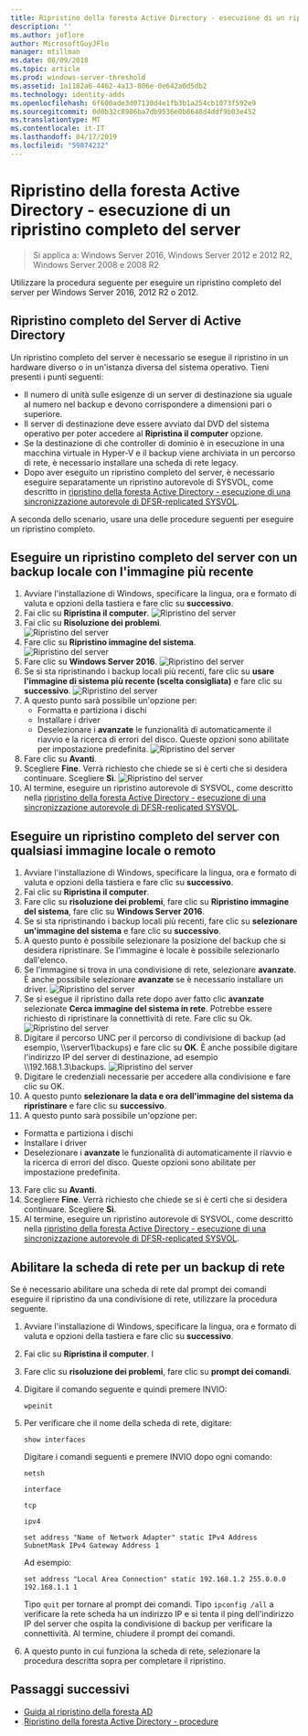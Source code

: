```yaml
---
title: Ripristino della foresta Active Directory - esecuzione di un ripristino completo del server
description: ''
ms.author: joflore
author: MicrosoftGuyJFlo
manager: mtillman
ms.date: 08/09/2018
ms.topic: article
ms.prod: windows-server-threshold
ms.assetid: 1a1182a6-4462-4a13-806e-0e642a0d5db2
ms.technology: identity-adds
ms.openlocfilehash: 6f600ade3d07130d4e1fb3b1a254cb1073f592e9
ms.sourcegitcommit: 0d0b32c8986ba7db9536e0b8648d4ddf9b03e452
ms.translationtype: MT
ms.contentlocale: it-IT
ms.lasthandoff: 04/17/2019
ms.locfileid: "59874232"
---
```

# <a name="ad-forest-recovery---performing-a-full-server-recovery"></a>Ripristino della foresta Active Directory - esecuzione di un ripristino completo del server 

>Si applica a: Windows Server 2016, Windows Server 2012 e 2012 R2, Windows Server 2008 e 2008 R2

Utilizzare la procedura seguente per eseguire un ripristino completo del server per Windows Server 2016, 2012 R2 o 2012. 

## <a name="active-directory-full-server-recovery"></a>Ripristino completo del Server di Active Directory

Un ripristino completo del server è necessario se esegue il ripristino in un hardware diverso o in un'istanza diversa del sistema operativo. Tieni presenti i punti seguenti:

- Il numero di unità sulle esigenze di un server di destinazione sia uguale al numero nel backup e devono corrispondere a dimensioni pari o superiore.
- Il server di destinazione deve essere avviato dal DVD del sistema operativo per poter accedere al **Ripristina il computer** opzione. 
- Se la destinazione di che controller di dominio è in esecuzione in una macchina virtuale in Hyper-V e il backup viene archiviata in un percorso di rete, è necessario installare una scheda di rete legacy. 
- Dopo aver eseguito un ripristino completo del server, è necessario eseguire separatamente un ripristino autorevole di SYSVOL, come descritto in [ripristino della foresta Active Directory - esecuzione di una sincronizzazione autorevole di DFSR-replicated SYSVOL](AD-Forest-Recovery-Authoritative-Recovery-SYSVOL.md).

A seconda dello scenario, usare una delle procedure seguenti per eseguire un ripristino completo. 
  
## <a name="perform-a-full-server-restore-with-a-local-backup-with-the-latest-image"></a>Eseguire un ripristino completo del server con un backup locale con l'immagine più recente
  
1. Avviare l'installazione di Windows, specificare la lingua, ora e formato di valuta e opzioni della tastiera e fare clic su **successivo**. 
2. Fai clic su **Ripristina il computer**.
   ![Ripristino del server](media/AD-Forest-Recovery-Perform-a-Full-Recovery/restore1.png)
3. Fai clic su **Risoluzione dei problemi**.</br>
   ![Ripristino del server](media/AD-Forest-Recovery-Perform-a-Full-Recovery/restore2.png)
4. Fare clic su **Ripristino immagine del sistema**.</br>
   ![Ripristino del server](media/AD-Forest-Recovery-Perform-a-Full-Recovery/restore3.png)
5. Fare clic su **Windows Server 2016**. 
   ![Ripristino del server](media/AD-Forest-Recovery-Perform-a-Full-Recovery/restore4.png)
6. Se si sta ripristinando i backup locali più recenti, fare clic su **usare l'immagine di sistema più recente (scelta consigliata)** e fare clic su **successivo**.
   ![Ripristino del server](media/AD-Forest-Recovery-Perform-a-Full-Recovery/restore5.png)
7. A questo punto sarà possibile un'opzione per:
   -  Formatta e partiziona i dischi
   -  Installare i driver
   -  Deselezionare i **avanzate** le funzionalità di automaticamente il riavvio e la ricerca di errori del disco. Queste opzioni sono abilitate per impostazione predefinita.
   ![Ripristino del server](media/AD-Forest-Recovery-Perform-a-Full-Recovery/restore6.png)
8. Fare clic su **Avanti**.
9. Scegliere **Fine**. Verrà richiesto che chiede se si è certi che si desidera continuare. Scegliere **Sì**. 
   ![Ripristino del server](media/AD-Forest-Recovery-Perform-a-Full-Recovery/restore11.png) 
10. Al termine, eseguire un ripristino autorevole di SYSVOL, come descritto nella [ripristino della foresta Active Directory - esecuzione di una sincronizzazione autorevole di DFSR-replicated SYSVOL](AD-Forest-Recovery-Authoritative-Recovery-SYSVOL.md).

## <a name="perform-a-full-server-restore-with-any-image-local-or-remote"></a>Eseguire un ripristino completo del server con qualsiasi immagine locale o remoto

1. Avviare l'installazione di Windows, specificare la lingua, ora e formato di valuta e opzioni della tastiera e fare clic su **successivo**. 
2. Fai clic su **Ripristina il computer**.</br>
3. Fare clic su **risoluzione dei problemi**, fare clic su **Ripristino immagine del sistema**, fare clic su **Windows Server 2016**. 
4. Se si sta ripristinando i backup locali più recenti, fare clic su **selezionare un'immagine del sistema** e fare clic su **successivo**.
5. A questo punto è possibile selezionare la posizione del backup che si desidera ripristinare. Se l'immagine è locale è possibile selezionarlo dall'elenco. 
6. Se l'immagine si trova in una condivisione di rete, selezionare **avanzate**. È anche possibile selezionare **avanzate** se è necessario installare un driver.
   ![Ripristino del server](media/AD-Forest-Recovery-Perform-a-Full-Recovery/restore7.png)
7. Se si esegue il ripristino dalla rete dopo aver fatto clic **avanzate** selezionate **Cerca immagine del sistema in rete**. Potrebbe essere richiesto di ripristinare la connettività di rete. Fare clic su Ok. </br>
   ![Ripristino del server](media/AD-Forest-Recovery-Perform-a-Full-Recovery/restore8.png)
8. Digitare il percorso UNC per il percorso di condivisione di backup (ad esempio, \\\server1\backups) e fare clic su **OK**. È anche possibile digitare l'indirizzo IP del server di destinazione, ad esempio \\\192.168.1.3\backups. 
   ![Ripristino del server](media/AD-Forest-Recovery-Perform-a-Full-Recovery/restore9.png)
10. Digitare le credenziali necessarie per accedere alla condivisione e fare clic su OK. 
11. A questo punto **selezionare la data e ora dell'immagine del sistema da ripristinare** e fare clic su **successivo**.
12. A questo punto sarà possibile un'opzione per:
   - Formatta e partiziona i dischi
   - Installare i driver
   - Deselezionare i **avanzate** le funzionalità di automaticamente il riavvio e la ricerca di errori del disco. Queste opzioni sono abilitate per impostazione predefinita.
13. Fare clic su **Avanti**.
14. Scegliere **Fine**. Verrà richiesto che chiede se si è certi che si desidera continuare. Scegliere **Sì**.  
15. Al termine, eseguire un ripristino autorevole di SYSVOL, come descritto nella [ripristino della foresta Active Directory - esecuzione di una sincronizzazione autorevole di DFSR-replicated SYSVOL](AD-Forest-Recovery-Authoritative-Recovery-SYSVOL.md).

## <a name="enabling-the-network-adapter-for-a-network-backup"></a>Abilitare la scheda di rete per un backup di rete

Se è necessario abilitare una scheda di rete dal prompt dei comandi eseguire il ripristino da una condivisione di rete, utilizzare la procedura seguente.

1. Avviare l'installazione di Windows, specificare la lingua, ora e formato di valuta e opzioni della tastiera e fare clic su **successivo**. 
2. Fai clic su **Ripristina il computer**. I
3. Fare clic su **risoluzione dei problemi**, fare clic su **prompt dei comandi**. 
4. Digitare il comando seguente e quindi premere INVIO:  

   ```  
   wpeinit  
   ```

5. Per verificare che il nome della scheda di rete, digitare:  

   ```  
   show interfaces  
   ```  

   Digitare i comandi seguenti e premere INVIO dopo ogni comando:  

   ```  
   netsh  
   ```  

   ```  
   interface  
   ```  
  
   ```  
   tcp  
   ```  

   ```  
   ipv4  
   ```  
  
   ```  
   set address "Name of Network Adapter" static IPv4 Address SubnetMask IPv4 Gateway Address 1  
   ```  

   Ad esempio:   
  
   ```  
   set address "Local Area Connection" static 192.168.1.2 255.0.0.0 192.168.1.1 1  
   ```  

   Tipo `quit` per tornare al prompt dei comandi. Tipo `ipconfig /all` a verificare la rete scheda ha un indirizzo IP e si tenta il ping dell'indirizzo IP del server che ospita la condivisione di backup per verificare la connettività. Al termine, chiudere il prompt dei comandi. 

6. A questo punto in cui funziona la scheda di rete, selezionare la procedura descritta sopra per completare il ripristino.

## <a name="next-steps"></a>Passaggi successivi

- [Guida al ripristino della foresta AD](AD-Forest-Recovery-Guide.md)
- [Ripristino della foresta Active Directory - procedure](AD-Forest-Recovery-Procedures.md)

